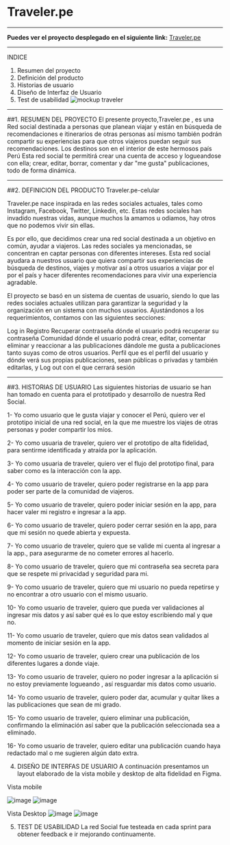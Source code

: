 # Traveler.pe
---
**Puedes ver el proyecto desplegado en el siguiente link:** [Traveler.pe](https://pauladriana.github.io/LIM015-social-network/src/)

---
INDICE
1. Resumen del proyecto
2. Definición del producto
3. Historias de usuario
4. Diseño de Interfaz de Usuario
5. Test de usabilidad
![mockup traveler](https://user-images.githubusercontent.com/85045325/132271603-d2750268-a50c-463a-8ae1-1409c2fd21e1.jpg)

---

##1. RESUMEN DEL PROYECTO
El presente proyecto,Traveler.pe , es una Red social destinada a personas que planean viajar  y están en búsqueda de recomendaciones e itinerarios de otras personas así mismo también podrán compartir su experiencias para que otros viajeros puedan seguir sus recomendaciones. Los destinos son en el interior de este hermosos país Perú Esta red social te permitirá crear una cuenta de acceso y logueandose con ella; crear, editar, borrar, comentar y dar "me gusta" publicaciones, todo de forma dinámica.

---
##2. DEFINICION DEL PRODUCTO
Traveler.pe-celular

Traveler.pe nace inspirada en las redes sociales actuales, tales como Instagram, Facebook, Twitter, Linkedin, etc. Estas redes sociales han invadido nuestras vidas, aunque muchos la amamos u odiamos, hay otros que no podemos vivir sin ellas.

Es por ello, que decidimos crear una red social destinada a un objetivo en común, ayudar a viajeros. Las redes sociales ya mencionadas, se concentran en captar personas con diferentes intereses. Esta red social ayudara a nuestros usuario que quiera compartir sus experiencias de búsqueda de destinos, viajes y motivar así a otros usuarios a viajar por el por el país y hacer diferentes recomendaciones para vivir una experiencia agradable.

El proyecto se basó en un sistema de cuentas de usuario, siendo lo que las redes sociales actuales utilizan para garantizar la seguridad y la organización en un sistema con muchos usuarios. Ajustándonos a los requerimientos, contamos con las siguientes secciones:

Log in
Registro
Recuperar contraseña dónde el usuario podrá recuperar su contraseña
Comunidad dónde el usuario podrá crear, editar, comentar eliminar y reaccionar a las publicaciones dándole me gusta a publicaciones tanto suyas como de otros usuarios.
Perfil que es el perfil del usuario y dónde verá sus propias publicaciones, sean públicas o privadas y también editarlas, y
Log out con el que cerrará sesión

---
##3. HISTORIAS DE USUARIO
Las siguientes historias de usuario se han han tomado en cuenta para el prototipado y desarrollo de nuestra Red Social.

1- Yo como usuario que le gusta viajar y conocer el Perú, quiero ver el prototipo inicial de una red social, en la que me muestre los viajes de otras personas y poder compartir los míos.

2- Yo como usuaria de traveler, quiero ver el prototipo de alta fidelidad, para sentirme identificada y atraída por la aplicación.

3- Yo como usuaria de traveler, quiero ver el flujo del prototipo final, para saber como es la interacción con la app.


4- Yo como usuario de traveler, quiero poder registrarse en la app para poder ser parte de la comunidad de viajeros.

5- Yo como usuario de traveler, quiero poder iniciar sesión en la app, para hacer valer mi registro e ingresar a la app.

6- Yo como usuario de traveler, quiero poder cerrar sesión en la app, para que mi sesión no quede abierta y expuesta.

7- Yo como usuario de traveler, quiero que se valide mi cuenta al ingresar a la app., para asegurarme de no cometer errores al hacerlo.

8- Yo como usuario de traveler, quiero que mi contraseña sea secreta para que se respete mi privacidad y seguridad para mi.

9- Yo como usuario de traveler, quiero que mi usuario no pueda repetirse y no encontrar a otro usuario con el mismo usuario.

10- Yo como usuario de traveler, quiero que pueda ver validaciones al ingresar mis datos y así saber qué es lo que estoy escribiendo mal y que no.

11- Yo como usuario de traveler, quiero que mis datos sean validados al momento de iniciar sesión en la app. 

12- Yo como usuario de traveler, quiero crear una publicación de los diferentes lugares a donde viaje.

13- Yo como usuario de traveler, quiero no poder ingresar a la aplicación si no estoy previamente logueando , así resguardar mis datos como usuario.

14- Yo como usuario de traveler, quiero poder dar, acumular y quitar likes a las publicaciones que sean de mi grado. 

15- Yo como usuario de traveler, quiero eliminar una publicación, confirmando la eliminación así saber que la publicación seleccionada sea a eliminado.

16- Yo como usuario de traveler, quiero editar una publicación cuando haya redactado mal o me sugieren algún dato extra.



4. DISEÑO DE INTERFAS DE USUARIO
A continuación presentamos un layout elaborado de la vista mobile y desktop de alta fidelidad en Figma.

Vista mobile

![image](https://user-images.githubusercontent.com/85045325/132271814-8697914d-25d5-4798-bb7a-c26bfac1d031.png) 
![image](https://user-images.githubusercontent.com/85045325/132271964-5fea0b30-379e-40b5-99b5-3063780ccb26.png)

Vista Desktop
![image](https://user-images.githubusercontent.com/85045325/132272019-33f9c053-78b7-4b27-a0ed-7e5f8fbdf2f8.png)
![image](https://user-images.githubusercontent.com/85045325/132272058-62b168b5-0454-4c47-a2c3-4b745c71c576.png)

5. TEST DE USABILIDAD
La red Social fue testeada en cada sprint para obtener feedback e ir mejorando continuamente. 
